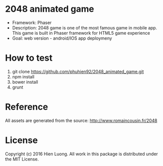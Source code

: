# 2048 animated game
- Framework: Phaser
- Description: 2048 game is one of the most famous game in mobile app. This game is built in Phaser framework for HTML5 game experience
- Goal: web version - android/IOS app deploymeny

# How to test
1. git clone https://github.com/phuhien92/2048_animated_game.git
2. npm install
3. bower install
4. grunt

# Reference
All assets are generated from the source: http://www.romaincousin.fr/2048

# License
Copyright (c) 2016 Hien Luong. All work in this package is distributed under the MIT License.
